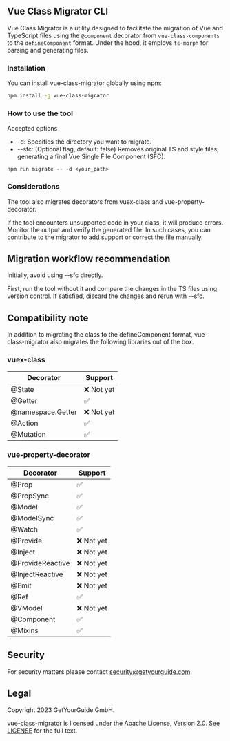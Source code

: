 
## Vue Class Migrator CLI

Vue Class Migrator is a utility designed to facilitate the migration of Vue and TypeScript files using the `@component` decorator from `vue-class-components` to the `defineComponent` format. Under the hood, it employs `ts-morph` for parsing and generating files.

### Installation

You can install vue-class-migrator globally using npm:

```sh
npm install -g vue-class-migrator
```

### How to use the tool

Accepted options
- -d: Specifies the directory you want to migrate.
- --sfc: (Optional flag, default: false) Removes original TS and style files, generating a final Vue Single File Component (SFC).

```
npm run migrate -- -d <your_path>
```

### Considerations

The tool also migrates decorators from vuex-class and vue-property-decorator.

If the tool encounters unsupported code in your class, it will produce errors. Monitor the output and verify the generated file. In such cases, you can contribute to the migrator to add support or correct the file manually.


## Migration workflow recommendation

Initially, avoid using --sfc directly. 

First, run the tool without it and compare the changes in the TS files using version control. If satisfied, discard the changes and rerun with --sfc.


## Compatibility note

In addition to migrating the class to the defineComponent format, vue-class-migrator also migrates the following libraries out of the box.

### vuex-class

|Decorator|Support|
|---|---|
|@State|❌ Not yet|
|@Getter|✅|
|@namespace.Getter|❌ Not yet|
|@Action|✅|
|@Mutation|✅|


### vue-property-decorator

|Decorator|Support|
|---|---|
|@Prop|✅|
|@PropSync|✅|
|@Model|✅|
|@ModelSync|✅|
|@Watch|✅|
|@Provide|❌ Not yet|
|@Inject|❌ Not yet|
|@ProvideReactive|❌ Not yet|
|@InjectReactive|❌ Not yet|
|@Emit|❌ Not yet|
|@Ref|✅|
|@VModel|❌ Not yet|
|@Component|✅|
|@Mixins|✅|

## Security

For security matters please contact [security@getyourguide.com](mailto:security@getyourguide.com).

## Legal

Copyright 2023 GetYourGuide GmbH.

vue-class-migrator is licensed under the Apache License, Version 2.0. See [LICENSE](LICENSE) for the full text.